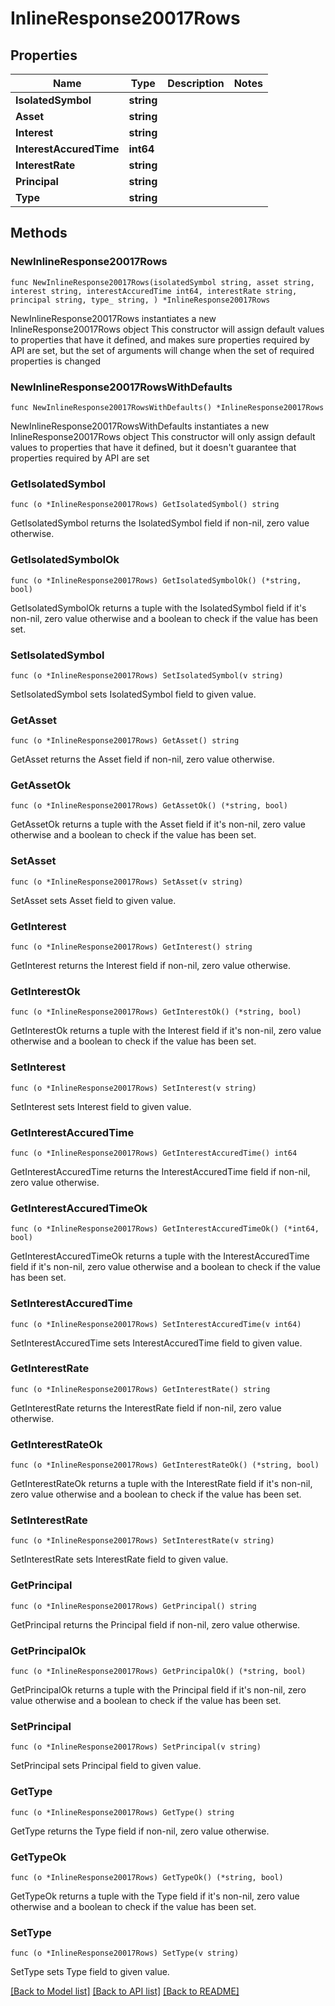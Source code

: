 # InlineResponse20017Rows

## Properties

Name | Type | Description | Notes
------------ | ------------- | ------------- | -------------
**IsolatedSymbol** | **string** |  | 
**Asset** | **string** |  | 
**Interest** | **string** |  | 
**InterestAccuredTime** | **int64** |  | 
**InterestRate** | **string** |  | 
**Principal** | **string** |  | 
**Type** | **string** |  | 

## Methods

### NewInlineResponse20017Rows

`func NewInlineResponse20017Rows(isolatedSymbol string, asset string, interest string, interestAccuredTime int64, interestRate string, principal string, type_ string, ) *InlineResponse20017Rows`

NewInlineResponse20017Rows instantiates a new InlineResponse20017Rows object
This constructor will assign default values to properties that have it defined,
and makes sure properties required by API are set, but the set of arguments
will change when the set of required properties is changed

### NewInlineResponse20017RowsWithDefaults

`func NewInlineResponse20017RowsWithDefaults() *InlineResponse20017Rows`

NewInlineResponse20017RowsWithDefaults instantiates a new InlineResponse20017Rows object
This constructor will only assign default values to properties that have it defined,
but it doesn't guarantee that properties required by API are set

### GetIsolatedSymbol

`func (o *InlineResponse20017Rows) GetIsolatedSymbol() string`

GetIsolatedSymbol returns the IsolatedSymbol field if non-nil, zero value otherwise.

### GetIsolatedSymbolOk

`func (o *InlineResponse20017Rows) GetIsolatedSymbolOk() (*string, bool)`

GetIsolatedSymbolOk returns a tuple with the IsolatedSymbol field if it's non-nil, zero value otherwise
and a boolean to check if the value has been set.

### SetIsolatedSymbol

`func (o *InlineResponse20017Rows) SetIsolatedSymbol(v string)`

SetIsolatedSymbol sets IsolatedSymbol field to given value.


### GetAsset

`func (o *InlineResponse20017Rows) GetAsset() string`

GetAsset returns the Asset field if non-nil, zero value otherwise.

### GetAssetOk

`func (o *InlineResponse20017Rows) GetAssetOk() (*string, bool)`

GetAssetOk returns a tuple with the Asset field if it's non-nil, zero value otherwise
and a boolean to check if the value has been set.

### SetAsset

`func (o *InlineResponse20017Rows) SetAsset(v string)`

SetAsset sets Asset field to given value.


### GetInterest

`func (o *InlineResponse20017Rows) GetInterest() string`

GetInterest returns the Interest field if non-nil, zero value otherwise.

### GetInterestOk

`func (o *InlineResponse20017Rows) GetInterestOk() (*string, bool)`

GetInterestOk returns a tuple with the Interest field if it's non-nil, zero value otherwise
and a boolean to check if the value has been set.

### SetInterest

`func (o *InlineResponse20017Rows) SetInterest(v string)`

SetInterest sets Interest field to given value.


### GetInterestAccuredTime

`func (o *InlineResponse20017Rows) GetInterestAccuredTime() int64`

GetInterestAccuredTime returns the InterestAccuredTime field if non-nil, zero value otherwise.

### GetInterestAccuredTimeOk

`func (o *InlineResponse20017Rows) GetInterestAccuredTimeOk() (*int64, bool)`

GetInterestAccuredTimeOk returns a tuple with the InterestAccuredTime field if it's non-nil, zero value otherwise
and a boolean to check if the value has been set.

### SetInterestAccuredTime

`func (o *InlineResponse20017Rows) SetInterestAccuredTime(v int64)`

SetInterestAccuredTime sets InterestAccuredTime field to given value.


### GetInterestRate

`func (o *InlineResponse20017Rows) GetInterestRate() string`

GetInterestRate returns the InterestRate field if non-nil, zero value otherwise.

### GetInterestRateOk

`func (o *InlineResponse20017Rows) GetInterestRateOk() (*string, bool)`

GetInterestRateOk returns a tuple with the InterestRate field if it's non-nil, zero value otherwise
and a boolean to check if the value has been set.

### SetInterestRate

`func (o *InlineResponse20017Rows) SetInterestRate(v string)`

SetInterestRate sets InterestRate field to given value.


### GetPrincipal

`func (o *InlineResponse20017Rows) GetPrincipal() string`

GetPrincipal returns the Principal field if non-nil, zero value otherwise.

### GetPrincipalOk

`func (o *InlineResponse20017Rows) GetPrincipalOk() (*string, bool)`

GetPrincipalOk returns a tuple with the Principal field if it's non-nil, zero value otherwise
and a boolean to check if the value has been set.

### SetPrincipal

`func (o *InlineResponse20017Rows) SetPrincipal(v string)`

SetPrincipal sets Principal field to given value.


### GetType

`func (o *InlineResponse20017Rows) GetType() string`

GetType returns the Type field if non-nil, zero value otherwise.

### GetTypeOk

`func (o *InlineResponse20017Rows) GetTypeOk() (*string, bool)`

GetTypeOk returns a tuple with the Type field if it's non-nil, zero value otherwise
and a boolean to check if the value has been set.

### SetType

`func (o *InlineResponse20017Rows) SetType(v string)`

SetType sets Type field to given value.



[[Back to Model list]](../README.md#documentation-for-models) [[Back to API list]](../README.md#documentation-for-api-endpoints) [[Back to README]](../README.md)


